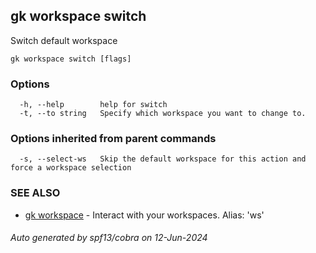 ## gk workspace switch

Switch default workspace

```
gk workspace switch [flags]
```

### Options

```
  -h, --help        help for switch
  -t, --to string   Specify which workspace you want to change to.
```

### Options inherited from parent commands

```
  -s, --select-ws   Skip the default workspace for this action and force a workspace selection
```

### SEE ALSO

* [gk workspace](gk_workspace.md)	 - Interact with your workspaces. Alias: 'ws'

###### Auto generated by spf13/cobra on 12-Jun-2024
